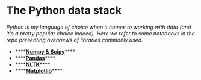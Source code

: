 # The Python data stack

_Python is my language of choice when it comes to working with data \(and it's a pretty popular choice indeed\). Here we refer to some notebooks in the repo presenting overviews of libraries commonly used._

* \*\*\*\*[**Numpy & Scipy**](https://nbviewer.jupyter.org/github/martinapugliese/tales-science-data/blob/master/toolbox/python/numpy-scipy.ipynb)\*\*\*\*
* \*\*\*\*[**Pandas**](https://nbviewer.jupyter.org/github/martinapugliese/tales-science-data/blob/master/toolbox/python/pandas.ipynb)\*\*\*\*
* \*\*\*\*[**NLTK**](https://nbviewer.jupyter.org/github/martinapugliese/tales-science-data/blob/master/toolbox/python/nltk.ipynb)\*\*\*\*
* \*\*\*\*[**Matplotlib**](https://nbviewer.jupyter.org/github/martinapugliese/tales-science-data/blob/master/toolbox/python/matplotlib.ipynb)\*\*\*\*

